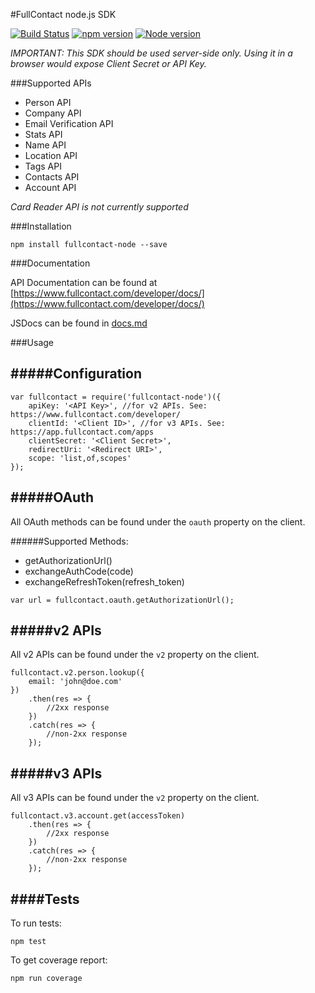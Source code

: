 #FullContact node.js SDK

[![Build Status](https://travis-ci.org/fullcontact/fullcontact-node.svg?branch=master)](https://travis-ci.org/fullcontact/fullcontact-node)
[![npm version](https://badge.fury.io/js/fullcontact-node.svg)](https://badge.fury.io/js/fullcontact-node)
[![Node version](https://img.shields.io/node/v/fullcontact-node.svg?style=flat)](http://nodejs.org/download/)

*IMPORTANT: This SDK should be used server-side only. Using it in a browser would expose Client Secret or API Key.*

###Supported APIs

- Person API
- Company API
- Email Verification API
- Stats API
- Name API
- Location API
- Tags API
- Contacts API
- Account API

*Card Reader API is not currently supported*

###Installation

`npm install fullcontact-node --save`

###Documentation

API Documentation can be found at [https://www.fullcontact.com/developer/docs/](https://www.fullcontact.com/developer/docs/)

JSDocs can be found in [docs.md](docs.md)

###Usage

#####Configuration
---

```
var fullcontact = require('fullcontact-node')({
	apiKey: '<API Key>', //for v2 APIs. See: https://www.fullcontact.com/developer/
	clientId: '<Client ID>', //for v3 APIs. See: https://app.fullcontact.com/apps
	clientSecret: '<Client Secret>',
	redirectUri: '<Redirect URI>',
	scope: 'list,of,scopes'
});
```

#####OAuth
---
All OAuth methods can be found under the `oauth` property on the client.

######Supported Methods:
- getAuthorizationUrl()
- exchangeAuthCode(code)
- exchangeRefreshToken(refresh_token)

```
var url = fullcontact.oauth.getAuthorizationUrl();
```

#####v2 APIs
---
All v2 APIs can be found under the `v2` property on the client.

```
fullcontact.v2.person.lookup({
	email: 'john@doe.com'
})
	.then(res => {
		//2xx response
	})
	.catch(res => {
		//non-2xx response
	});
```

#####v3 APIs
---
All v3 APIs can be found under the `v2` property on the client.

```
fullcontact.v3.account.get(accessToken)
	.then(res => {
		//2xx response
	})
	.catch(res => {
		//non-2xx response
	});
```

####Tests
---

To run tests:

`npm test`

To get coverage report:

`npm run coverage`

